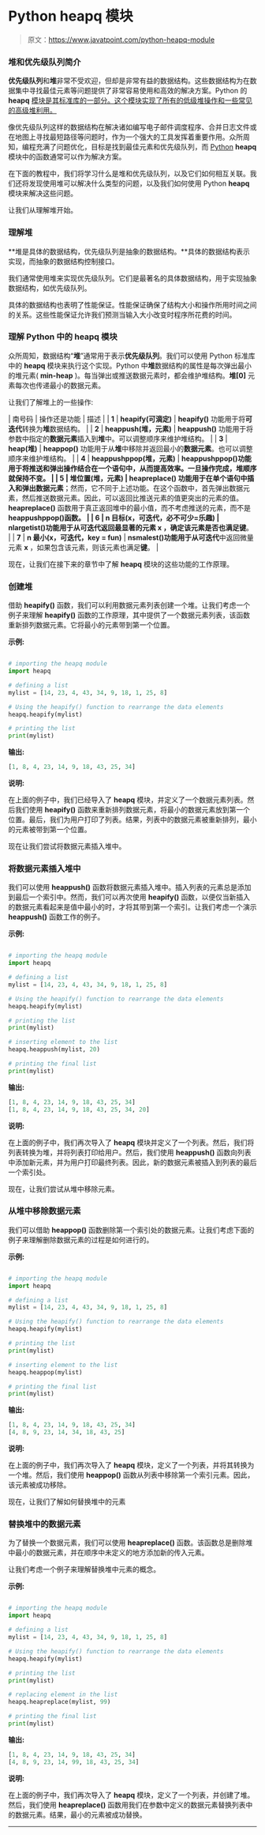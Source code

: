 # Python heapq 模块

> 原文：<https://www.javatpoint.com/python-heapq-module>

### 堆和优先级队列简介

**优先级队列**和**堆**非常不受欢迎，但却是非常有益的数据结构。这些数据结构为在数据集中寻找最佳元素等问题提供了非常容易使用和高效的解决方案。Python 的 **heapq** [模块是其标准库的一部分。这个模块实现了所有的低级堆操作和一些常见的高级堆利用。](https://www.javatpoint.com/python-modules)

像优先级队列这样的数据结构在解决诸如编写电子邮件调度程序、合并日志文件或在地图上寻找最短路径等问题时，作为一个强大的工具发挥着重要作用。众所周知，编程充满了问题优化，目标是找到最佳元素和优先级队列，而 [Python](https://www.javatpoint.com/python-tutorial) **heapq** 模块中的函数通常可以作为解决方案。

在下面的教程中，我们将学习什么是堆和优先级队列，以及它们如何相互关联。我们还将发现使用堆可以解决什么类型的问题，以及我们如何使用 Python **heapq** 模块来解决这些问题。

让我们从理解堆开始。

### 理解堆

**堆是具体的数据结构，优先级队列是抽象的数据结构。**具体的数据结构表示实现，而抽象的数据结构控制接口。

我们通常使用堆来实现优先级队列。它们是最著名的具体数据结构，用于实现抽象数据结构，如优先级队列。

具体的数据结构也表明了性能保证。性能保证确保了结构大小和操作所用时间之间的关系。这些性能保证允许我们预测当输入大小改变时程序所花费的时间。

### 理解 Python 中的 heapq 模块

众所周知，数据结构“**堆**”通常用于表示**优先级队列**。我们可以使用 Python 标准库中的 **heapq** 模块来执行这个实现。Python 中**堆**数据结构的属性是每次弹出最小的堆元素( **min-heap** )。每当弹出或推送数据元素时，都会维护堆结构。**堆[0]** 元素每次也传递最小的数据元素。

让我们了解堆上的一些操作:

| 南号码 | 操作还是功能 | 描述 |
| **1** | **heapify(可滴定)** | **heapify()** 功能用于将**可迭代**转换为**堆**数据结构。 |
| **2** | **heappush(堆，元素)** | **heappush()** 功能用于将参数中指定的**数据元素**插入到**堆**中。可以调整顺序来维护堆结构。 |
| **3** | **heap(堆)** | **heappop()** 功能用于从**堆**中移除并返回最小的**数据元素**。也可以调整顺序来维护堆结构。 |
| **4** | **heappushppop(堆，元素)** | **heappushppop()**功能用于将推送和弹出操作结合在一个语句中，从而提高效率。一旦操作完成，堆顺序就保持不变。 |
| **5** | **堆位置(堆，元素)** | **heapreplace()** 功能用于在单个语句中插入和弹出**数据元素**；然而，它不同于上述功能。在这个函数中，首先弹出数据元素，然后推送数据元素。因此，可以返回比推送元素的值更突出的元素的值。 **heapreplace()** 函数用于真正返回堆中的最小值，而不考虑推送的元素，而不是**heappushppop()**函数。 |
| **6** | **n 目标(x，可迭代，必不可少=乐趣)** | **nlargetist()**功能用于从**可迭代**返回最显著的元素 **x** ，确定该元素是否也满足**键**。 |
| **7** | **n 最小(x，可迭代，key = fun)** | **nsmalest()**功能用于从**可迭代**中返回微量元素 **x** ，如果包含该元素，则该元素也满足**键**。 |

现在，让我们在接下来的章节中了解 **heapq** 模块的这些功能的工作原理。

### 创建堆

借助 **heapify()** 函数，我们可以利用数据元素列表创建一个堆。让我们考虑一个例子来理解 **heapify()** 函数的工作原理，其中提供了一个数据元素列表，该函数重新排列数据元素。它将最小的元素带到第一个位置。

**示例:**

```py

# importing the heapq module
import heapq

# defining a list
mylist = [14, 23, 4, 43, 34, 9, 18, 1, 25, 8]

# Using the heapify() function to rearrange the data elements
heapq.heapify(mylist)

# printing the list
print(mylist)

```

**输出:**

```py
[1, 8, 4, 23, 14, 9, 18, 43, 25, 34]

```

**说明:**

在上面的例子中，我们已经导入了 **heapq** 模块，并定义了一个数据元素列表。然后我们使用 **heapify()** 函数来重新排列数据元素，将最小的数据元素放到第一个位置。最后，我们为用户打印了列表。结果，列表中的数据元素被重新排列，最小的元素被带到第一个位置。

现在让我们尝试将数据元素插入堆中。

### 将数据元素插入堆中

我们可以使用 **heappush()** 函数将数据元素插入堆中。插入列表的元素总是添加到最后一个索引中。然而，我们可以再次使用 **heapify()** 函数，以便仅当新插入的数据元素看起来是值中最小的时，才将其带到第一个索引。让我们考虑一个演示 **heappush()** 函数工作的例子。

**示例:**

```py

# importing the heapq module
import heapq

# defining a list
mylist = [14, 23, 4, 43, 34, 9, 18, 1, 25, 8]

# Using the heapify() function to rearrange the data elements
heapq.heapify(mylist)

# printing the list
print(mylist)

# inserting element to the list
heapq.heappush(mylist, 20)

# printing the final list
print(mylist)

```

**输出:**

```py
[1, 8, 4, 23, 14, 9, 18, 43, 25, 34]
[1, 8, 4, 23, 14, 9, 18, 43, 25, 34, 20]

```

**说明:**

在上面的例子中，我们再次导入了 **heapq** 模块并定义了一个列表。然后，我们将列表转换为堆，并将列表打印给用户。然后，我们使用 **heappush()** 函数向列表中添加新元素，并为用户打印最终列表。因此，新的数据元素被插入到列表的最后一个索引处。

现在，让我们尝试从堆中移除元素。

### 从堆中移除数据元素

我们可以借助 **heappop()** 函数删除第一个索引处的数据元素。让我们考虑下面的例子来理解删除数据元素的过程是如何进行的。

**示例:**

```py

# importing the heapq module
import heapq

# defining a list
mylist = [14, 23, 4, 43, 34, 9, 18, 1, 25, 8]

# Using the heapify() function to rearrange the data elements
heapq.heapify(mylist)

# printing the list
print(mylist)

# inserting element to the list
heapq.heappop(mylist)

# printing the final list
print(mylist)

```

**输出:**

```py
[1, 8, 4, 23, 14, 9, 18, 43, 25, 34]
[4, 8, 9, 23, 14, 34, 18, 43, 25]

```

**说明:**

在上面的例子中，我们再次导入了 **heapq** 模块，定义了一个列表，并将其转换为一个堆。然后，我们使用 **heappop()** 函数从列表中移除第一个索引元素。因此，该元素被成功移除。

现在，让我们了解如何替换堆中的元素

### 替换堆中的数据元素

为了替换一个数据元素，我们可以使用 **heapreplace()** 函数。该函数总是删除堆中最小的数据元素，并在顺序中未定义的地方添加新的传入元素。

让我们考虑一个例子来理解替换堆中元素的概念。

**示例:**

```py

# importing the heapq module
import heapq

# defining a list
mylist = [14, 23, 4, 43, 34, 9, 18, 1, 25, 8]

# Using the heapify() function to rearrange the data elements
heapq.heapify(mylist)

# printing the list
print(mylist)

# replacing element in the list
heapq.heapreplace(mylist, 99)

# printing the final list
print(mylist)

```

**输出:**

```py
[1, 8, 4, 23, 14, 9, 18, 43, 25, 34]
[4, 8, 9, 23, 14, 99, 18, 43, 25, 34]

```

**说明:**

在上面的例子中，我们再次导入了 **heapq** 模块，定义了一个列表，并创建了堆。然后，我们使用 **heapreplace()** 函数用我们在参数中定义的数据元素替换列表中的数据元素。结果，最小的元素被成功替换。

* * *